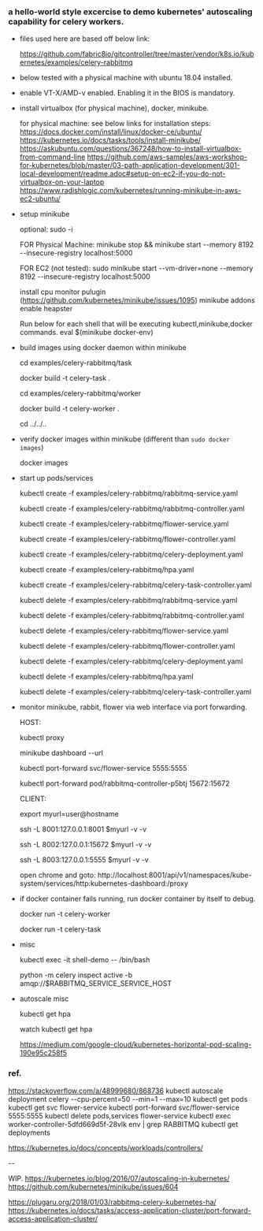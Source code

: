 ### a hello-world style excercise to demo kubernetes' autoscaling capability for celery workers.

* files used here are based off below link:
    
    https://github.com/fabric8io/gitcontroller/tree/master/vendor/k8s.io/kubernetes/examples/celery-rabbitmq

* below tested with a physical machine with ubuntu 18.04 installed.
* enable VT-X/AMD-v enabled. Enabling it in the BIOS is mandatory.
* install virtualbox (for physical machine), docker, minikube.
    
    for physical machine: see below links for installation steps:
    https://docs.docker.com/install/linux/docker-ce/ubuntu/
    https://kubernetes.io/docs/tasks/tools/install-minikube/
    https://askubuntu.com/questions/367248/how-to-install-virtualbox-from-command-line
    https://github.com/aws-samples/aws-workshop-for-kubernetes/blob/master/03-path-application-development/301-local-development/readme.adoc#setup-on-ec2-if-you-do-not-virtualbox-on-your-laptop
    https://www.radishlogic.com/kubernetes/running-minikube-in-aws-ec2-ubuntu/
     
* setup minikube
    
    optional: sudo -i
    
    FOR Physical Machine:
    minikube stop && minikube start --memory 8192 --insecure-registry localhost:5000
    
    FOR EC2 (not tested):
    sudo minikube start --vm-driver=none --memory 8192 --insecure-registry localhost:5000 

    install cpu monitor pulugin (https://github.com/kubernetes/minikube/issues/1095)
    minikube addons enable heapster 

    Run below for each shell that will be executing kubectl,minikube,docker commands.
    eval $(minikube docker-env)

* build images using docker daemon within minikube

    cd examples/celery-rabbitmq/task
    
    docker build -t celery-task .
    
    cd examples/celery-rabbitmq/worker
    
    docker build -t celery-worker .

    cd ../../..

* verify docker images within minikube (different than `sudo docker images`)
       
    docker images 
 
* start up pods/services
    
    
    kubectl create -f examples/celery-rabbitmq/rabbitmq-service.yaml
 
    kubectl create -f examples/celery-rabbitmq/rabbitmq-controller.yaml

    kubectl create -f examples/celery-rabbitmq/flower-service.yaml
 
    kubectl create -f examples/celery-rabbitmq/flower-controller.yaml
    
    kubectl create -f examples/celery-rabbitmq/celery-deployment.yaml 

    kubectl create -f examples/celery-rabbitmq/hpa.yaml

    kubectl create -f examples/celery-rabbitmq/celery-task-controller.yaml
    
    
    kubectl delete -f examples/celery-rabbitmq/rabbitmq-service.yaml
 
    kubectl delete -f examples/celery-rabbitmq/rabbitmq-controller.yaml

    kubectl delete -f examples/celery-rabbitmq/flower-service.yaml
 
    kubectl delete -f examples/celery-rabbitmq/flower-controller.yaml
    
    kubectl delete -f examples/celery-rabbitmq/celery-deployment.yaml 

    kubectl delete -f examples/celery-rabbitmq/hpa.yaml

    kubectl delete -f examples/celery-rabbitmq/celery-task-controller.yaml


* monitor minikube, rabbit, flower via web interface via port forwarding.
     
    HOST:
    
    kubectl proxy
    
    minikube dashboard --url
    
    kubectl port-forward svc/flower-service 5555:5555
    
    kubectl port-forward pod/rabbitmq-controller-p5btj 15672:15672
    
    CLIENT:
    
    export myurl=user@hostname
    
    ssh -L 8001:127.0.0.1:8001 $myurl -v -v
    
    ssh -L 8002:127.0.0.1:15672 $myurl -v -v
    
    ssh -L 8003:127.0.0.1:5555 $myurl -v -v
    
    open chrome and goto:
    http://localhost:8001/api/v1/namespaces/kube-system/services/http:kubernetes-dashboard:/proxy



* if docker container fails running, run docker container by itself to debug.
   
   docker run -t celery-worker
   
   docker run -t celery-task
   
   
* misc
   
   kubectl exec -it shell-demo -- /bin/bash
   
   python -m celery inspect active -b amqp://$RABBITMQ_SERVICE_SERVICE_HOST


* autoscale misc

    kubectl get hpa

    watch kubectl get hpa

    https://medium.com/google-cloud/kubernetes-horizontal-pod-scaling-190e95c258f5
    
### ref. 

https://stackoverflow.com/a/48999680/868736
kubectl autoscale deployment celery --cpu-percent=50 --min=1 --max=10
kubectl get pods
kubectl get svc flower-service
kubectl port-forward svc/flower-service 5555:5555
kubectl delete pods,services flower-service
kubectl exec worker-controller-5dfd669d5f-28vlk env | grep RABBITMQ
kubectl get deployments

https://kubernetes.io/docs/concepts/workloads/controllers/


--


WIP.
https://kubernetes.io/blog/2016/07/autoscaling-in-kubernetes/
https://github.com/kubernetes/minikube/issues/604

https://plugaru.org/2018/01/03/rabbitmq-celery-kubernetes-ha/
https://kubernetes.io/docs/tasks/access-application-cluster/port-forward-access-application-cluster/
